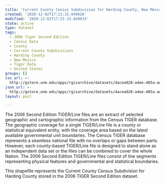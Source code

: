 ```yaml
---
title: 'Current County Census Subdivision for Harding County, New Mexico, 2006se TIGER'
created: '2020-12-02T17:21:15.849626'
modified: '2020-12-02T17:21:15.849633'
state: active
type: dataset
tags:
  - 2006 Tiger Second Edition
  - Census Data
  - County
  - Current County Subdivisions
  - Harding County
  - New Mexico
  - Tiger Data
  - United States
groups: []
csv_url: >-
  http://gstore.unm.edu/apps/rgisarchive/datasets/4acea020-a4ee-405a-aeec-1defcfbfd8f0/tgr2006se_hard_cousubcu.derived.csv
json_url: >-
  http://gstore.unm.edu/apps/rgisarchive/datasets/4acea020-a4ee-405a-aeec-1defcfbfd8f0/tgr2006se_hard_cousubcu.derived.json
layout: post

---
```

The 2006 Second Edition TIGER/Line files are an extract of selected geographic and cartographic information from the Census TIGER database.  The geographic coverage for a single TIGER/Line file is a county or statistical equivalent entity, with the coverage area based on the latest available governmental unit boundaries. The Census TIGER database represents a seamless national file with no overlaps or gaps between parts.  However, each county-based TIGER/Line file is designed to stand alone as an independent data set or the files can be combined to cover the whole Nation.  The 2006 Second Edition  TIGER/Line files consist of line segments representing physical features and governmental and statistical boundaries.  

This shapefile represents the Current County Census Subdivision for Harding County stored in the 2006 TIGER Second Edition dataset.
